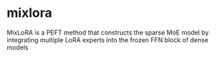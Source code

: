 # mixlora
MixLoRA is a PEFT method that constructs the sparse MoE model by integrating multiple LoRA experts into the frozen FFN block of dense models
